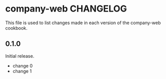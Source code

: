 # company-web CHANGELOG

This file is used to list changes made in each version of the company-web cookbook.

## 0.1.0

Initial release.

- change 0
- change 1
